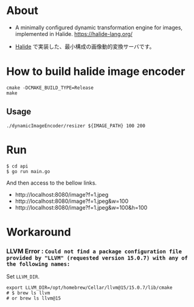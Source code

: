 # About

- A minimally configured dynamic transformation engine for images, implemented in Halide. https://halide-lang.org/

- [Halide](https://halide-lang.org/) で実装した、最小構成の画像動的変換サーバです。

# How to build halide image encoder

```shell
cmake -DCMAKE_BUILD_TYPE=Release
make
```

## Usage

```shell
./dynamicImageEncoder/resizer ${IMAGE_PATH} 100 200
```

# Run

```shell
$ cd api
$ go run main.go
```

And then access to the bellow links.

- http://localhost:8080/image?f=1.jpeg
- http://localhost:8080/image?f=1.jpeg&w=100
- http://localhost:8080/image?f=1.jpeg&w=100&h=100

# Workaround

### LLVM Error : `Could not find a package configuration file provided by "LLVM" (requested version 15.0.7) with any of the following names:`

Set `LLVM_DIR`.

```shell
export LLVM_DIR=/opt/homebrew/Cellar/llvm@15/15.0.7/lib/cmake
# $ brew ls llvm
# or brew ls llvm@15
```
